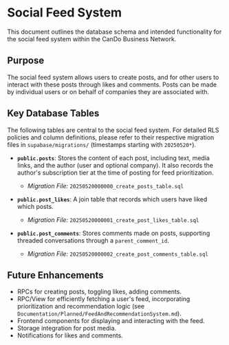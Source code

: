 # Social Feed System

This document outlines the database schema and intended functionality for the social feed system within the CanDo Business Network.

## Purpose

The social feed system allows users to create posts, and for other users to interact with these posts through likes and comments. Posts can be made by individual users or on behalf of companies they are associated with.

## Key Database Tables

The following tables are central to the social feed system. For detailed RLS policies and column definitions, please refer to their respective migration files in `supabase/migrations/` (timestamps starting with `20250520*`).

*   **`public.posts`**: Stores the content of each post, including text, media links, and the author (user and optional company). It also records the author's subscription tier at the time of posting for feed prioritization.
    *   _Migration File:_ `20250520000000_create_posts_table.sql`

*   **`public.post_likes`**: A join table that records which users have liked which posts.
    *   _Migration File:_ `20250520000001_create_post_likes_table.sql`

*   **`public.post_comments`**: Stores comments made on posts, supporting threaded conversations through a `parent_comment_id`.
    *   _Migration File:_ `20250520000002_create_post_comments_table.sql`

## Future Enhancements

*   RPCs for creating posts, toggling likes, adding comments.
*   RPC/View for efficiently fetching a user's feed, incorporating prioritization and recommendation logic (see `Documentation/Planned/FeedAndRecommendationSystem.md`).
*   Frontend components for displaying and interacting with the feed.
*   Storage integration for post media.
*   Notifications for likes and comments. 